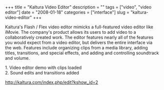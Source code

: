 +++
title = "Kaltura Video Editor"
description = ""
tags = ["video", "video editor"]
date = "2008-01-18"
categories = ["interface"]
slug = "kaltura-video-editor"
+++


<p>Kaltura's Flash / Flex video editor mimicks a full-featured video editor like iMovie. The company's product allows its users to add video to a collaboratively created work. The editor features nearly all of the features you would expect from a video editor, but delivers the entire interface via the web. Features include organizing clips from a media library, adding titles, transitions, and special effects, and adding and controlling soundtrack and volume.</p>
<div id="screens-full" class="clear"><div class="caption">1. Video editor demo with clips loaded </div><div class="fullimg clear"><a href="http://media.konigi.com/interface/kaltura-editor-1.png" class="group" rel="group" title="1. Video editor demo with clips loaded "><img src="http://media.konigi.com/interface/kaltura-editor-1.png" alt="" class="img-responsive"></a></div></div><div id="screens-full" class="clear"><div class="caption">2. Sound edits and transitions added</div><div class="fullimg clear"><a href="http://media.konigi.com/interface/kaltura-editor-2.png" class="group" rel="group" title="2. Sound edits and transitions added"><img src="http://media.konigi.com/interface/kaltura-editor-2.png" alt="" class="img-responsive"></a></div></div>        
<p><a href="http://kaltura.com/index.php/edit?kshow_id=2">http://kaltura.com/index.php/edit?kshow_id=2</a></p>

